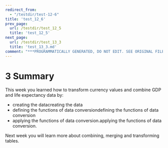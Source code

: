 ```yaml
---
redirect_from:
  - "/testdir/test-12-6"
title: 'test_12_6'
prev_page:
  url: /testdir/test_12_5
  title: 'test_12_5'
next_page:
  url: /testdir/test_13_3
  title: 'test_13_3.md'
comment: "***PROGRAMMATICALLY GENERATED, DO NOT EDIT. SEE ORIGINAL FILES IN /content***"
---
```

# 3 Summary


This week you learned how to transform currency values and combine GDP and life expectancy data by:
* creating the datacreating the data
* defining the functions of data conversiondefining the functions of data conversion
* applying the functions of data conversion.applying the functions of data conversion.

Next week you will learn more about combining, merging and transforming tables.

